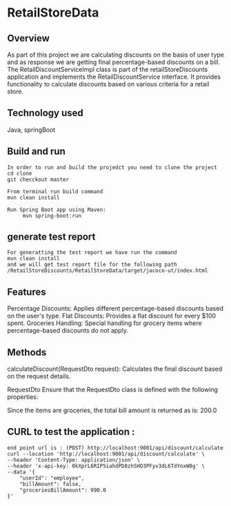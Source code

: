 # RetailStoreData

## Overview
As part of this project we are calculating discounts on the basis of user type and as response we are getting final percentage-based discounts on a bill.
The RetailDiscountServiceImpl class is part of the retailStoreDiscounts application and implements the RetailDiscountService interface. It provides functionality to calculate discounts based on various criteria for a retail store.


## Technology used
Java, springBoot

## Build and run
```
In order to run and build the projedct you need to clone the project
cd clone
git checckout master

From terminal run build command
mvn clean install

Run Spring Boot app using Maven:
     mvn spring-boot:run
```

## generate test report
```
For generatting the test report we have run the command
mvn clean install 
and we will get test report file for the following path 
/RetailStoreDiscounts/RetailStoreData/target/jacoco-ut/index.html
```

## Features
Percentage Discounts: Applies different percentage-based discounts based on the user's type.
Flat Discounts: Provides a flat discount for every $100 spent.
Groceries Handling: Special handling for grocery items where percentage-based discounts do not apply.

## Methods
calculateDiscount(RequestDto request): Calculates the final discount based on the request details.


RequestDto
Ensure that the RequestDto class is defined with the following properties:

Since the items are groceries, the total bill amount is returned as is: 200.0


## CURL to test the application :
```
end point url is : (POST) http://localhost:9001/api/discount/calculate
curl --location 'http://localhost:9001/api/discount/calculate' \
--header 'Content-Type: application/json' \
--header 'x-api-key: 0kXprL6RIP5iahdPD8zhSHO3PFyv3dL6TdYnxW8g' \
--data '{
    "userId": "employee",
    "billAmount": false,
    "groceriesBillAmount": 990.0
}'
```
